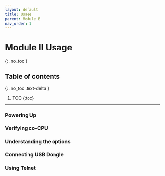 ```yaml
---
layout: default
title: Usage
parent: Module B
nav_order: 1
---
```


# Module II Usage
{: .no_toc }

## Table of contents
{: .no_toc .text-delta }

1. TOC
{:toc}

---

### Powering Up

### Verifying co-CPU

### Understanding the options

### Connecting USB Dongle

### Using Telnet
